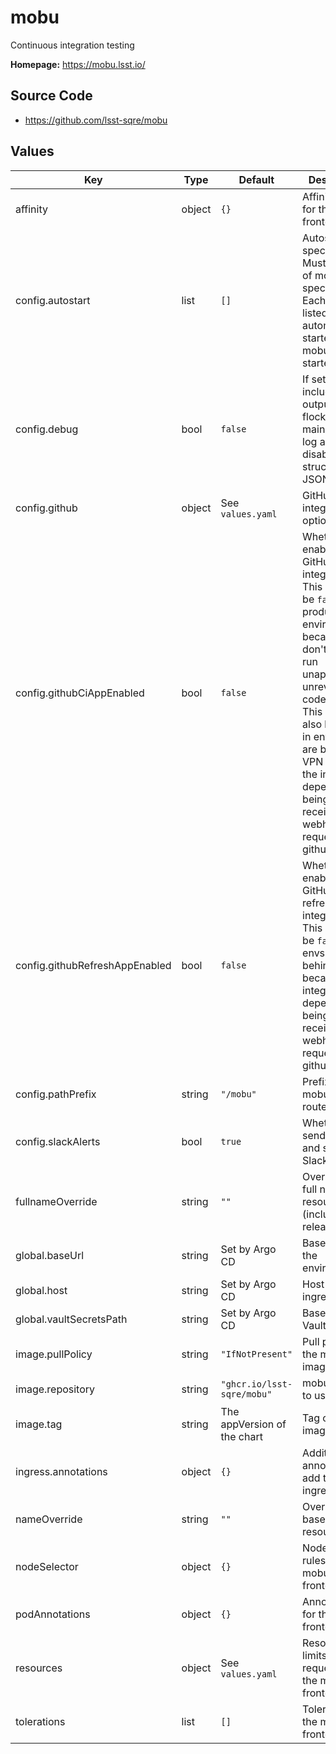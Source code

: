 # mobu

Continuous integration testing

**Homepage:** <https://mobu.lsst.io/>

## Source Code

* <https://github.com/lsst-sqre/mobu>

## Values

| Key | Type | Default | Description |
|-----|------|---------|-------------|
| affinity | object | `{}` | Affinity rules for the mobu frontend pod |
| config.autostart | list | `[]` | Autostart specification. Must be a list of mobu flock specifications. Each flock listed will be automatically started when mobu is started. |
| config.debug | bool | `false` | If set to true, include the output from all flocks in the main mobu log and disable structured JSON logging. |
| config.github | object | See `values.yaml` | GitHub app integration options. |
| config.githubCiAppEnabled | bool | `false` | Whether to enable the GitHub CI app integration. This should be `false` in production environments, because we don't want to run unapproved/ unreviewed code there. This should also be `false` in envs that are behind a VPN because the integration depends on being able to receive webhook requests from github.com. |
| config.githubRefreshAppEnabled | bool | `false` | Whether to enable the GitHub refresh app integration. This should be `false` in envs that are behind a VPN because the integration depends on being able to receive webhook requests from github.com. |
| config.pathPrefix | string | `"/mobu"` | Prefix for mobu's API routes. |
| config.slackAlerts | bool | `true` | Whether to send alerts and status to Slack. |
| fullnameOverride | string | `""` | Override the full name for resources (includes the release name) |
| global.baseUrl | string | Set by Argo CD | Base URL for the environment |
| global.host | string | Set by Argo CD | Host name for ingress |
| global.vaultSecretsPath | string | Set by Argo CD | Base path for Vault secrets |
| image.pullPolicy | string | `"IfNotPresent"` | Pull policy for the mobu image |
| image.repository | string | `"ghcr.io/lsst-sqre/mobu"` | mobu image to use |
| image.tag | string | The appVersion of the chart | Tag of mobu image to use |
| ingress.annotations | object | `{}` | Additional annotations to add to the ingress |
| nameOverride | string | `""` | Override the base name for resources |
| nodeSelector | object | `{}` | Node selector rules for the mobu frontend pod |
| podAnnotations | object | `{}` | Annotations for the mobu frontend pod |
| resources | object | See `values.yaml` | Resource limits and requests for the mobu frontend pod |
| tolerations | list | `[]` | Tolerations for the mobu frontend pod |
